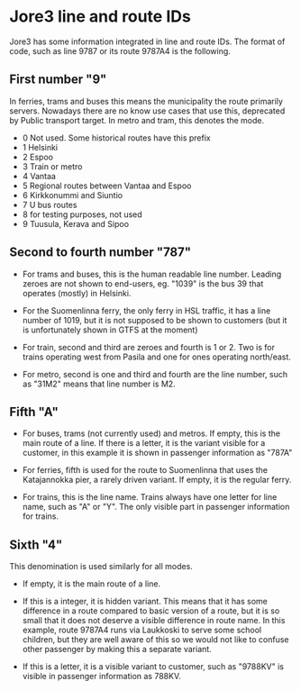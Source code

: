 # Jore3 line and route IDs

Jore3 has some information integrated in line and route IDs. The format of code, such as line 9787 or its route 9787A4 is the following. 

## First number "9"

In ferries, trams and buses this means the municipality the route primarily servers. Nowadays there are no know use cases that use this, deprecated by Public transport target. In metro and tram, this denotes the mode.

* 0 Not used. Some historical routes have this prefix
* 1 Helsinki
* 2 Espoo
* 3 Train or metro
* 4 Vantaa
* 5 Regional routes between Vantaa and Espoo
* 6 Kirkkonummi and Siuntio
* 7 U bus routes
* 8 for testing purposes, not used
* 9 Tuusula, Kerava and Sipoo

## Second to fourth number "787"

* For trams and buses, this is the human readable line number. Leading zeroes are not shown to end-users, eg. "1039" is the bus 39 that operates (mostly) in Helsinki.

* For the Suomenlinna ferry, the only ferry in HSL traffic, it has a line number of 1019, but it is not supposed to be shown to customers (but it is unfortunately shown in GTFS at the moment)

* For train, second and third are zeroes and fourth is 1 or 2. Two is for trains operating west from Pasila and one for ones operating north/east.

* For metro, second is one and third and fourth are the line number, such as "31M2" means that line number is M2.

## Fifth "A"

* For buses, trams (not currently used) and metros. If empty, this is the main route of a line. If there is a letter, it is the variant visible for a customer, in this example it is shown in passenger information as "787A"

* For ferries, fifth is used for the route to Suomenlinna that uses the Katajannokka pier, a rarely driven variant. If empty, it is the regular ferry.

* For trains, this is the line name. Trains always have one letter for line name, such as "A" or "Y". The only visible part in passenger information for trains.

## Sixth "4"

This denomination is used similarly for all modes. 

* If empty, it is the main route of a line. 

* If this is a integer, it is hidden variant. This means that it has some difference in a route compared to basic version of a route, but it is so small that it does not deserve a visible difference in route name. In this example, route 9787A4 runs via Laukkoski to serve some school children, but they are well aware of this so we would not like to confuse other passenger by making this a separate variant.

* If this is a letter, it is a visible variant to customer, such as "9788KV" is visible in passenger information as 788KV.
